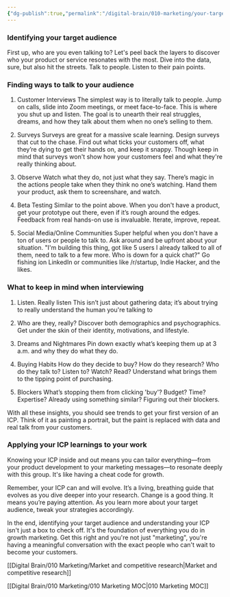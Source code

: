 ```yaml
---
{"dg-publish":true,"permalink":"/digital-brain/010-marketing/your-target-audience/"}
---
```


### Identifying your target audience

First up, who are you even talking to? Let's peel back the layers to discover who your product or service resonates with the most. Dive into the data, sure, but also hit the streets. Talk to people. Listen to their pain points.
### Finding ways to talk to your audience

1. Customer Interviews
The simplest way is to literally talk to people. Jump on calls, slide into Zoom meetings, or meet face-to-face. This is where you shut up and listen. The goal is to unearth their real struggles, dreams, and how they talk about them when no one’s selling to them.

2. Surveys
Surveys are great for a massive scale learning. Design surveys that cut to the chase. Find out what ticks your customers off, what they’re dying to get their hands on, and keep it snappy. Though keep in mind that surveys won't show how your customers feel and what they're really thinking about.

3. Observe
Watch what they do, not just what they say. There’s magic in the actions people take when they think no one’s watching. Hand them your product, ask them to screenshare, and watch.

4. Beta Testing
Similar to the point above. When you don't have a product, get your prototype out there, even if it’s rough around the edges. Feedback from real hands-on use is invaluable. Iterate, improve, repeat.

5. Social Media/Online Communities
Super helpful when you don't have a ton of users or people to talk to. Ask around and be upfront about your situation. "I'm building this thing, got like 5 users I already talked to all of them, need to talk to a few more. Who is down for a quick chat?" Go fishing ion LinkedIn or communities like /r/startup, Indie Hacker, and the likes.

### What to keep in mind when interviewing

1. Listen. Really listen
This isn’t just about gathering data; it’s about trying to really understand the human you're talking to

2. Who are they, really?
Discover both demographics and psychographics. Get under the skin of their identity, motivations, and lifestyle.

3. Dreams and Nightmares
Pin down exactly what’s keeping them up at 3 a.m. and why they do what they do. 

4. Buying Habits
How do they decide to buy? How do they research? Who do they talk to? Listen to? Watch? Read? Understand what brings them to the tipping point of purchasing.

5. Blockers
What’s stopping them from clicking 'buy'? Budget? Time? Expertise? Already using something similar? Figuring out their blockers.

With all these insights, you should see trends to get your first version of an ICP. Think of it as painting a portrait, but the paint is replaced with data and real talk from your customers.

### Applying your ICP learnings to your work

Knowing your ICP inside and out means you can tailor everything—from your product development to your marketing messages—to resonate deeply with this group. It's like having a cheat code for growth.

Remember, your ICP can and will evolve. It’s a living, breathing guide that evolves as you dive deeper into your research. Change is a good thing. It means you’re paying attention. As you learn more about your target audience, tweak your strategies accordingly. 

In the end, identifying your target audience and understanding your ICP isn't just a box to check off. It's the foundation of everything you do in growth marketing. Get this right and you're not just "marketing", you're having a meaningful conversation with the exact people who can't wait to become your customers.

[[Digital Brain/010 Marketing/Market and competitive research\|Market and competitive research]]

[[Digital Brain/010 Marketing/010 Marketing MOC\|010 Marketing MOC]]